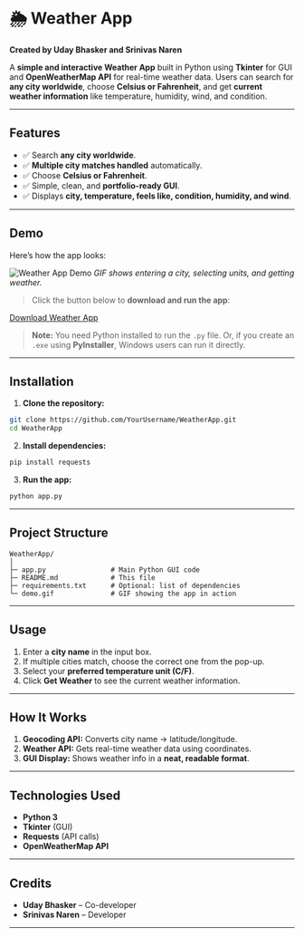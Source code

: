
# 🌦 Weather App

**Created by Uday Bhasker and Srinivas Naren**

A **simple and interactive Weather App** built in Python using **Tkinter** for GUI and **OpenWeatherMap API** for real-time weather data. Users can search for **any city worldwide**, choose **Celsius or Fahrenheit**, and get **current weather information** like temperature, humidity, wind, and condition.

---

## **Features**

* ✅ Search **any city worldwide**.
* ✅ **Multiple city matches handled** automatically.
* ✅ Choose **Celsius or Fahrenheit**.
* ✅ Simple, clean, and **portfolio-ready GUI**.
* ✅ Displays **city, temperature, feels like, condition, humidity, and wind**.

---

## **Demo**

Here’s how the app looks:

![Weather App Demo](demo.gif)
*GIF shows entering a city, selecting units, and getting weather.*

> Click the button below to **download and run the app**:

[Download Weather App](WeatherApp.zip)

> **Note:** You need Python installed to run the `.py` file.
> Or, if you create an `.exe` using **PyInstaller**, Windows users can run it directly.

---

## **Installation**

1. **Clone the repository:**

```bash
git clone https://github.com/YourUsername/WeatherApp.git
cd WeatherApp
```

2. **Install dependencies:**

```bash
pip install requests
```

3. **Run the app:**

```bash
python app.py
```

---

## **Project Structure**

```
WeatherApp/
│
├─ app.py                # Main Python GUI code
├─ README.md             # This file
├─ requirements.txt      # Optional: list of dependencies
└─ demo.gif              # GIF showing the app in action
```

---

## **Usage**

1. Enter a **city name** in the input box.
2. If multiple cities match, choose the correct one from the pop-up.
3. Select your **preferred temperature unit (C/F)**.
4. Click **Get Weather** to see the current weather information.

---

## **How It Works**

1. **Geocoding API:** Converts city name → latitude/longitude.
2. **Weather API:** Gets real-time weather data using coordinates.
3. **GUI Display:** Shows weather info in a **neat, readable format**.

---

## **Technologies Used**

* **Python 3**
* **Tkinter** (GUI)
* **Requests** (API calls)
* **OpenWeatherMap API**

---

## **Credits**

* **Uday Bhasker** – Co-developer
* **Srinivas Naren** – Developer

---
